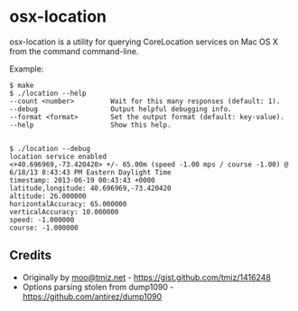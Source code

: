 osx-location
============
osx-location is a utility for querying CoreLocation services on Mac OS X from the command command-line.

Example:

    $ make
    $ ./location --help
    --count <number>         Wait for this many responses (default: 1).
    --debug                  Output helpful debugging info.
    --format <format>        Set the output format (default: key-value).
    --help                   Show this help.


    $ ./location --debug 
    location service enabled
    <+40.696969,-73.420420> +/- 65.00m (speed -1.00 mps / course -1.00) @ 6/18/13 8:43:43 PM Eastern Daylight Time
    timestamp: 2013-06-19 00:43:43 +0000
    latitude,longitude: 40.696969,-73.420420
    altitude: 26.000000
    horizontalAccuracy: 65.000000
    verticalAccuracy: 10.000000
    speed: -1.000000
    course: -1.000000
Credits
-------
* Originally by moo@tmiz.net - https://gist.github.com/tmiz/1416248
* Options parsing stolen from dump1090 - https://github.com/antirez/dump1090
